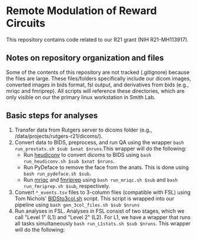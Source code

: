 # Remote Modulation of Reward Circuits
This repository contains code related to our R21 grant (NIH R21-MH113917). 

## Notes on repository organization and files
Some of the contents of this repository are not tracked (.gitignore) because the files are large. These files/folders specifically include our dicom images, converted images in bids format, fsl output, and derivatives from bids (e.g., mriqc and fmriprep). All scripts will reference these directories, which are only visible on our the primary linux workstation in Smith Lab.




## Basic steps for analyses


1. Transfer data from Rutgers server to dicoms folder (e.g., /data/projects/rutgers-r21/dicoms/<subject dicoms>).
1. Convert data to BIDS, preprocess, and run QA using the wrapper `bash run_prestats.sh $sub $xnat $nruns`.This wrapper will do the following:
    - Run [heudiconv][3] to convert dicoms to BIDS using `bash run_heudiconv.sh $sub $xnat $nruns`.
    - Run PyDeface to remove the face from the anats. This is done using `bash run_pydeface.sh $sub`.
    - Run [mriqc][4] and [fmriprep][5] using `bash run_mriqc.sh $sub` and `bash run_fmriprep.sh $sub`, respectively.
1. Convert `*_events.tsv` files to 3-column files (compatible with FSL) using Tom Nichols' [BIDSto3col.sh][2] script. This script is wrapped into our pipeline using `bash gen_3col_files.sh $sub $nruns`
1. Run analyses in FSL. Analyses in FSL consist of two stages, which we call "Level 1" (L1) and "Level 2" (L2). For L1, we have a wrapper that runs all tasks simultaneously `bash run_L1stats.sh $sub $nruns`. This wrapper will do the following:



[1]: https://openneuro.org/
[2]: https://github.com/INCF/bidsutils
[3]: https://github.com/nipy/heudiconv
[4]: https://mriqc.readthedocs.io/en/latest/index.html
[5]: http://fmriprep.readthedocs.io/en/latest/index.html
